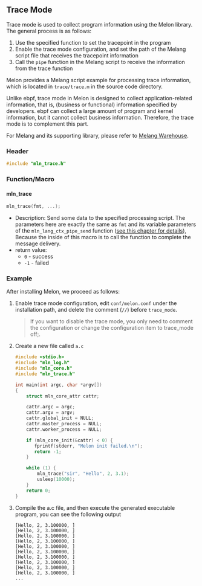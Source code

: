 ## Trace Mode

Trace mode is used to collect program information using the Melon library. The general process is as follows:

1. Use the specified function to set the tracepoint in the program
2. Enable the trace mode configuration, and set the path of the Melang script file that receives the tracepoint information
3. Call the `pipe` function in the Melang script to receive the information from the trace function

Melon provides a Melang script example for processing trace information, which is located in `trace/trace.m` in the source code directory.

Unlike ebpf, trace mode in Melon is designed to collect application-related information, that is, (business or functional) information specified by developers. ebpf can collect a large amount of program and kernel information, but it cannot collect business information. Therefore, the trace mode is to complement this part.

For Melang and its supporting library, please refer to [Melang Warehouse](https://github.com/Water-Melon/Melang).



### Header

```c
#include "mln_trace.h"
```



### Function/Macro



#### mln_trace

```c
mln_trace(fmt, ...);
```

- Description: Send some data to the specified processing script. The parameters here are exactly the same as `fmt` and its variable parameters of the `mln_lang_ctx_pipe_send` function ([see this chapter for details](https://water-melon.github.io/Melon/en/melang.html)), Because the inside of this macro is to call the function to complete the message delivery.
- return value:
  - `0` - success
  - `-1` - failed



### Example

After installing Melon, we proceed as follows:

1. Enable trace mode configuration, edit `conf/melon.conf` under the installation path, and delete the comment (`//`) before `trace_mode`.

    > If you want to disable the trace mode, you only need to comment the configuration or change the configuration item to trace_mode off;.

2. Create a new file called `a.c`

    ```c
    #include <stdio.h>
    #include "mln_log.h"
    #include "mln_core.h"
    #include "mln_trace.h"

    int main(int argc, char *argv[])
    {
        struct mln_core_attr cattr;

        cattr.argc = argc;
        cattr.argv = argv;
        cattr.global_init = NULL;
        cattr.master_process = NULL;
        cattr.worker_process = NULL;

        if (mln_core_init(&cattr) < 0) {
           fprintf(stderr, "Melon init failed.\n");
           return -1;
        }

        while (1) {
            mln_trace("sir", "Hello", 2, 3.1);
            usleep(10000);
        }
        return 0;
    }
    ```



3. Compile the a.c file, and then execute the generated executable program, you can see the following output

    ```
    [Hello, 2, 3.100000, ]
    [Hello, 2, 3.100000, ]
    [Hello, 2, 3.100000, ]
    [Hello, 2, 3.100000, ]
    [Hello, 2, 3.100000, ]
    [Hello, 2, 3.100000, ]
    [Hello, 2, 3.100000, ]
    [Hello, 2, 3.100000, ]
    [Hello, 2, 3.100000, ]
    [Hello, 2, 3.100000, ]
    ...
    ```

